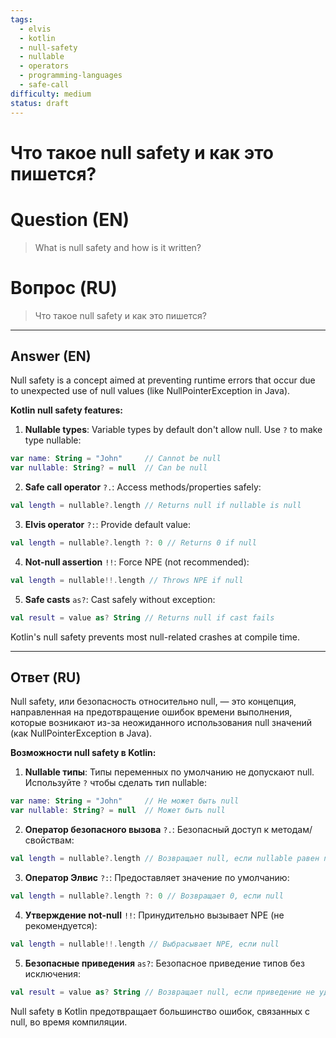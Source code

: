 ```yaml
---
tags:
  - elvis
  - kotlin
  - null-safety
  - nullable
  - operators
  - programming-languages
  - safe-call
difficulty: medium
status: draft
---
```


# Что такое null safety и как это пишется?

# Question (EN)
> What is null safety and how is it written?

# Вопрос (RU)
> Что такое null safety и как это пишется?

---

## Answer (EN)

Null safety is a concept aimed at preventing runtime errors that occur due to unexpected use of null values (like NullPointerException in Java).

**Kotlin null safety features:**

1. **Nullable types**: Variable types by default don't allow null. Use `?` to make type nullable:
```kotlin
var name: String = "John"     // Cannot be null
var nullable: String? = null  // Can be null
```

2. **Safe call operator** `?.`: Access methods/properties safely:
```kotlin
val length = nullable?.length // Returns null if nullable is null
```

3. **Elvis operator** `?:`: Provide default value:
```kotlin
val length = nullable?.length ?: 0 // Returns 0 if null
```

4. **Not-null assertion** `!!`: Force NPE (not recommended):
```kotlin
val length = nullable!!.length // Throws NPE if null
```

5. **Safe casts** `as?`: Cast safely without exception:
```kotlin
val result = value as? String // Returns null if cast fails
```

Kotlin's null safety prevents most null-related crashes at compile time.

---

## Ответ (RU)

Null safety, или безопасность относительно null, — это концепция, направленная на предотвращение ошибок времени выполнения, которые возникают из-за неожиданного использования null значений (как NullPointerException в Java).

**Возможности null safety в Kotlin:**

1. **Nullable типы**: Типы переменных по умолчанию не допускают null. Используйте `?` чтобы сделать тип nullable:
```kotlin
var name: String = "John"     // Не может быть null
var nullable: String? = null  // Может быть null
```

2. **Оператор безопасного вызова** `?.`: Безопасный доступ к методам/свойствам:
```kotlin
val length = nullable?.length // Возвращает null, если nullable равен null
```

3. **Оператор Элвис** `?:`: Предоставляет значение по умолчанию:
```kotlin
val length = nullable?.length ?: 0 // Возвращает 0, если null
```

4. **Утверждение not-null** `!!`: Принудительно вызывает NPE (не рекомендуется):
```kotlin
val length = nullable!!.length // Выбрасывает NPE, если null
```

5. **Безопасные приведения** `as?`: Безопасное приведение типов без исключения:
```kotlin
val result = value as? String // Возвращает null, если приведение не удалось
```

Null safety в Kotlin предотвращает большинство ошибок, связанных с null, во время компиляции.


